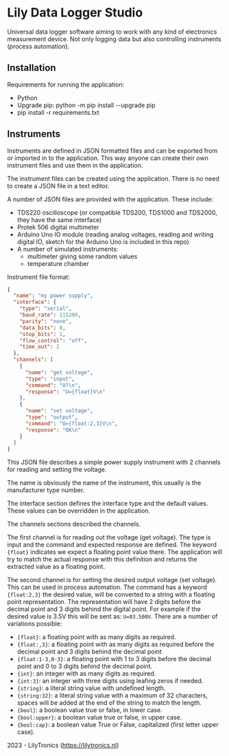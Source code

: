 # Lily Data Logger Studio

Universal data logger software aiming to work with any kind of electronics measurement device.
Not only logging data but also controlling instruments (process automation).

## Installation

Requirements for running the application:

* Python
* Upgrade pip: python -m pip install --upgrade pip
* pip install -r requirements.txt


## Instruments

Instruments are defined in JSON formatted files and can be exported from or imported in to the application.
This way anyone can create their own instrument files and use them in the application.

The instrument files can be created using the application. There is no need to create a JSON file in a text editor.

A number of JSON files are provided with the application. These include:

* TDS220 oscilloscope (or compatible TDS200, TDS1000 and TDS2000, they have the same interface)
* Protek 506 digital multimeter
* Arduino Uno IO module (reading analog voltages, reading and writing digital IO, sketch for the Arduino Uno is included in this repo)
* A number of simulated instruments:
  * multimeter giving some random values
  * temperature chamber


Instrument file format:

```json
{
  "name": "my power supply",
  "interface": {
    "type": "serial",
    "baud_rate": 115200,
    "parity": "none",
    "data_bits": 8,
    "stop_bits": 1,
    "flow_control": "off",
    "time_out": 2
  },
  "channels": [
    {
      "name": "get voltage",
      "type": "input",
      "command": "U?\n",
      "response": "U={float}V\n"
    },
    {
      "name": "set voltage",
      "type": "output",
      "command": "U={float:2,3}V\n",
      "response": "OK\n"
    }
  ]
}
```

This JSON file describes a simple power supply instrument with 2 channels for reading and setting the voltage.

The name is obviously the name of the instrument, this usually is the manufacturer type number.

The interface section defines the interface type and the default values.
These values can be overridden in the application.

The channels sections described the channels.

The first channel is for reading out the voltage (get voltage).
The type is input and the command and expected response are defined.
The keyword `{float}` indicates we expect a floating point value there.
The application will try to match the actual response with this definition and returns the extracted value as a floating point.

The second channel is for setting the desired output voltage (set voltage). This can be used in process automation.
The command has a keyword `{float:2,3}` the desired value, will be converted to a string with a floating point representation.
The representation will have 2 digits before the decimal point and 3 digits behind the digital point.
For example if the desired value is 3.5V this will be sent as: `U=03.500V`.
There are a number of variations possible:

* `{float}`: a floating point with as many digits as required.
* `{float:,3}`: a floating point with as many digits as required before the decimal point and 3 digits behind the decimal point
* `{float:1-3,0-3}`: a floating point with 1 to 3 digits before the decimal point and 0 to 3 digits behind the decimal point.
* `{int}`: an integer with as many digits as required.
* `{int:3}`: an integer with three digits using leafing zeros if needed.
* `{string}`: a literal string value with undefined length.
* `{string:32}`: a literal string value with a maximum of 32 characters, spaces will be added at the end of the string to match the length.
* `{bool}`: a boolean value true or false, in lower case.
* `{bool:upper}`: a boolean value true or false, in upper case.
* `{bool:cap}`: a boolean value True or False, capitalized (first letter upper case).

2023 - LilyTronics (https://lilytronics.nl)
